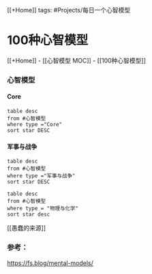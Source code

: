 
[[+Home]]
tags: #Projects/每日一个心智模型 
# 100种心智模型
[[+Home]] - [[心智模型 MOC]] - [[100种心智模型]]
### 心智模型

#### Core
```dataview
table desc 
from #心智模型 
where type ="Core" 
sort star DESC
```


#### 军事与战争
```dataview
table desc 
from #心智模型 
where type ="军事与战争"
sort star DESC
```


```dataview
table desc
from #心智模型 
where type = "物理与化学" 
sort star desc
```


[[愚蠢的来源]]



### 参考：
https://fs.blog/mental-models/